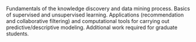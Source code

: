 Fundamentals of the knowledge discovery and data mining process. Basics of supervised and unsupervised learning. Applications (recommendation and collaborative filtering) and computational tools for carrying out predictive/descriptive modeling. Additional work required for graduate students.
